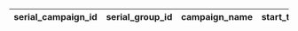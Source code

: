 |serial_campaign_id|serial_group_id|campaign_name|start_time|end_time|limit_num|
| --- | --- | --- | --- | --- | --- |